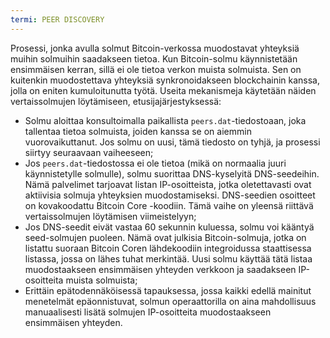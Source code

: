 ```yaml
---
termi: PEER DISCOVERY
---
```


Prosessi, jonka avulla solmut Bitcoin-verkossa muodostavat yhteyksiä muihin solmuihin saadakseen tietoa. Kun Bitcoin-solmu käynnistetään ensimmäisen kerran, sillä ei ole tietoa verkon muista solmuista. Sen on kuitenkin muodostettava yhteyksiä synkronoidakseen blockchainin kanssa, jolla on eniten kumuloitunutta työtä. Useita mekanismeja käytetään näiden vertaissolmujen löytämiseen, etusijajärjestyksessä:
* Solmu aloittaa konsultoimalla paikallista `peers.dat`-tiedostoaan, joka tallentaa tietoa solmuista, joiden kanssa se on aiemmin vuorovaikuttanut. Jos solmu on uusi, tämä tiedosto on tyhjä, ja prosessi siirtyy seuraavaan vaiheeseen;
* Jos `peers.dat`-tiedostossa ei ole tietoa (mikä on normaalia juuri käynnistetylle solmulle), solmu suorittaa DNS-kyselyitä DNS-seedeihin. Nämä palvelimet tarjoavat listan IP-osoitteista, jotka oletettavasti ovat aktiivisia solmuja yhteyksien muodostamiseksi. DNS-seedien osoitteet on kovakoodattu Bitcoin Core -koodiin. Tämä vaihe on yleensä riittävä vertaissolmujen löytämisen viimeistelyyn;
* Jos DNS-seedit eivät vastaa 60 sekunnin kuluessa, solmu voi kääntyä seed-solmujen puoleen. Nämä ovat julkisia Bitcoin-solmuja, jotka on listattu suoraan Bitcoin Coren lähdekoodiin integroidussa staattisessa listassa, jossa on lähes tuhat merkintää. Uusi solmu käyttää tätä listaa muodostaakseen ensimmäisen yhteyden verkkoon ja saadakseen IP-osoitteita muista solmuista;
* Erittäin epätodennäköisessä tapauksessa, jossa kaikki edellä mainitut menetelmät epäonnistuvat, solmun operaattorilla on aina mahdollisuus manuaalisesti lisätä solmujen IP-osoitteita muodostaakseen ensimmäisen yhteyden.